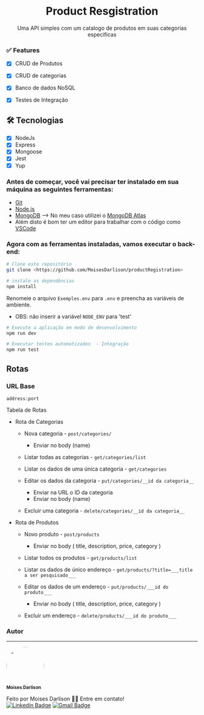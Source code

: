 <h1 align="center">Product Resgistration</h1>

<p align="center"> Uma API simples com um catalogo de produtos em suas categorias especificas</p>

### ✅ Features

- [x] CRUD de Produtos
- [x] CRUD de categorias
- [x] Banco de dados NoSQL
- [x] Testes de Integração


## 🛠 Tecnologias
- [x] NodeJs
- [x] Express
- [x] Mongoose
- [x] Jest
- [x] Yup

### Antes de começar, você vai precisar ter instalado em sua máquina as seguintes ferramentas:
- [Git](https://git-scm.com)
- [Node.js](https://nodejs.org/en/)
- [MongoDB](https://www.mongodb.com) --> No meu caso utilizei o [MongoDB Atlas](https://www.mongodb.com/cloud/atlas)
- Além disto é bom ter um editor para trabalhar com o código como [VSCode](https://code.visualstudio.com/)

### Agora com as ferramentas instaladas, vamos executar o back-end:

```bash
# Clone este repositório
git clone <https://github.com/MoisesDarlison/productRegistration>
```

```bash
# instale as dependências
npm install
```
Renomeie o arquivo `Exemples.env` para `.env`  e preencha as variáveis de ambiente.
- OBS: não inserir  a variável `NODE_ENV` para 'test'

```bash
# Execute a aplicação em modo de desenvolvimento
npm run dev
```
```bash
# Executar testes automatizados  - Integração
npm run test
```

## Rotas

### URL Base
 
 `address:port`
 
Tabela de Rotas
  
   * Rota de Categorias
      
      * Nova categoria - `post/categories/` 
        * Enviar no body (name)
      
      * Listar todas as categorias - `get/categories/list`
      
      * Listar os dados de uma única categoria - `get/categories`
           
      * Editar os dados da categoria - `put/categories/__id da categoria__`
        * Enviar na URL o ID da categoria
        * Enviar no body (name)
      
      * Excluir uma categoria - `delete/categories/__id da categoria__`
        
   * Rota de Produtos
      * Novo produto - `post/products`
        * Enviar no body ( title, description, price, category )
      
      * Listar todos os produtos - `get/products/list`
               
      * Listar os dados de único endereço - `get/products/?title=___title a ser pesquisado___` 
              
      * Editar os dados de um endereço - `put/products/___id do produto___`
        * Enviar no body ( title, description, price, category )
        
      * Excluir um endereço - `delete/products/___id do produto___`
        

### Autor
---

<a href="https://github.com/moisesdarlison/">
 <img style="border-radius: 50%;" src="https://avatars.githubusercontent.com/u/73721075?s=460&u=d58132c9cde0aef04930daae15da4eb3144bb11b&v=4" width="100px;" alt=""/>
 <br />
 <sub><b>Moises Darlison</b></sub></a> 


Feito por Moises Darlison 👋🏽 Entre em contato!</br>
 [![Linkedin Badge](https://img.shields.io/badge/-MoisesDarlison-blue?style=flat-square&logo=Linkedin&logoColor=white&link=https://www.linkedin.com/in/moises-darlison-12833259//)](https://www.linkedin.com/in/moises-darlison-12833259/)
[![Gmail Badge](https://img.shields.io/badge/-moisesdarlison91@gmail.com-c14438?style=flat-square&logo=Gmail&logoColor=white&link=mailto:moisesdarlison91@gmail.com)](mailto:moisesdarlison91@gmail.com)
